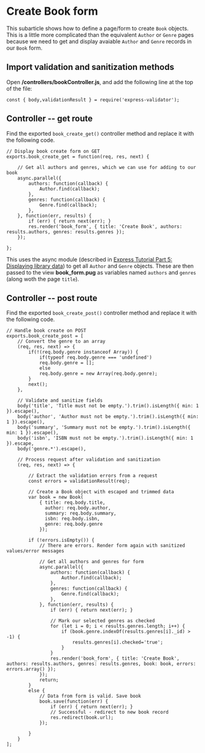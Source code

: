 # Create Book form

This subarticle shows how to define a page/form to create `Book` objects. This is a little more complicated than the equivalent `Author` or `Genre` pages because we need to get and display avaiable `Author` and `Genre` records in our `Book` form.

## Import validation and sanitization methods

Open **/controllers/bookController.js**, and add the following line at the top of the file:
```
const { body,validationResult } = require('express-validator');
```

## Controller -- get route 

Find the exported `book_create_get()` controller method and replace it with the following code.
```
// Display book create form on GET
exports.book_create_get = function(req, res, next) {
    
    // Get all authors and genres, which we can use for adding to our book
    async.parallel({
        authors: function(callback) {
            Author.find(callback);
        },
        genres: function(callback) {
            Genre.find(callback);
        },
    }, function(err, results) {
        if (err) { return next(err); }
        res.render('book_form', { title: 'Create Book', authors: results.authors, genres: results.genres });
    });
    
};
```
This uses the async module (described in [Express Tutorial Part 5: Displaying library data](https://github.com/AndrewSRea/My_Learning_Port/tree/main/JavaScript/Server-Side_Website_Programming/Express_Web_Framework/Express_Tutorial_5#express-tutorial-part-5-displaying-library-data)) to get all `Author` and `Genre` objects. These are then passed to the view **book_form.pug** as variables named `authors` and `genres` (along woth the page `title`).

## Controller -- post route

Find the exported `book_create_post()` controller method and replace it with the following code.
```
// Handle book create on POST
exports.book_create_post = [
    // Convert the genre to an array
    (req, res, next) => {
        if(!(req.body.genre instanceof Array)) {
            if(typeof req.body.genre === 'undefined')
            req.body.genre = [];
            else
            req.body.genre = new Array(req.body.genre);
        }
        next();
    },

    // Validate and sanitize fields
    body('title', 'Title must not be empty.').trim().isLength({ min: 1 }).escape(),
    body('author', 'Author must not be empty.').trim().isLength({ min: 1 }).escape(),
    body('summary', 'Summary must not be empty.').trim().isLength({ min: 1 }).escape(),
    body('isbn', 'ISBN must not be empty.').trim().isLength({ min: 1 }).escape,
    body('genre.*').escape(),

    // Process request after validation and sanitization
    (req, res, next) => {

        // Extract the validation errors from a request
        const errors = validationResult(req);

        // Create a Book object with escaped and trimmed data
        var book = new Book(
            { title: req.body.title,
              author: req.body.author,
              summary: req.body.summary,
              isbn: req.body.isbn,
              genre: req.body.genre
            });

        if (!errors.isEmpty()) {
            // There are errors. Render form again with sanitized values/error messages

            // Get all authors and genres for form
            async.parallel({
                authors: function(callback) {
                    Author.find(callback);
                },
                genres: function(callback) {
                    Genre.find(callback);
                },
            }, function(err, results) {
                if (err) { return next(err); }

                // Mark our selected genres as checked
                for (let i = 0; i < results.genres.length; i++) {
                    if (book.genre.indexOf(results.genres[i]._id) > -1) {
                        results.genres[i].checked='true';
                    }
                }
                res.render('book_form', { title: 'Create Book', authors: results.authors, genres: results.genres, book: book, errors: errors.array() });
            });
            return;
        }
        else {
            // Data from form is valid. Save book
            book.save(function(err) {
                if (err) { return next(err); }
                // Successful - redirect to new book record
                res.redirect(book.url);
            });

        }
    }
];
```